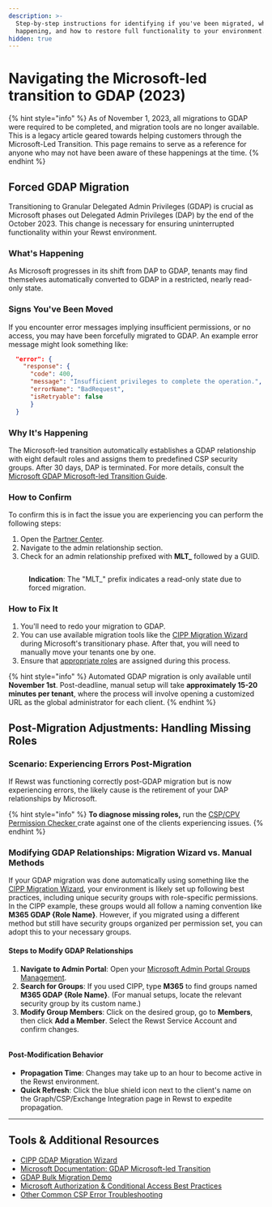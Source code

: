 ```yaml
---
description: >-
  Step-by-step instructions for identifying if you've been migrated, why it's
  happening, and how to restore full functionality to your environment.
hidden: true
---
```


# Navigating the Microsoft-led transition to GDAP (2023)

{% hint style="info" %}
As of November 1, 2023, all migrations to GDAP were required to be completed, and migration tools are no longer available. This is a legacy article geared towards helping customers through the Microsoft-Led Transition. This page remains to serve as a reference for anyone who may not have been aware of these happenings at the time.
{% endhint %}

## Forced GDAP Migration

Transitioning to Granular Delegated Admin Privileges (GDAP) is crucial as Microsoft phases out Delegated Admin Privileges (DAP) by the end of the October 2023. This change is necessary for ensuring uninterrupted functionality within your Rewst environment.

### What's Happening

As Microsoft progresses in its shift from DAP to GDAP, tenants may find themselves automatically converted to GDAP in a restricted, nearly read-only state.&#x20;

### Signs You've Been Moved

If you encounter error messages implying insufficient permissions, or no access, you may have been forcefully migrated to GDAP. An example error message might look something like:

```json
  "error": {     
    "response": {       
      "code": 400,       
      "message": "Insufficient privileges to complete the operation.",       
      "errorName": "BadRequest",       
      "isRetryable": false     
      }   
  }
```

### Why It's Happening

The Microsoft-led transition automatically establishes a GDAP relationship with eight default roles and assigns them to predefined CSP security groups. After 30 days, DAP is terminated. For more details, consult the [Microsoft GDAP Microsoft-led Transition Guide](https://learn.microsoft.com/en-us/partner-center/gdap-microsoft-led-transition).

### How to Confirm

To confirm this is in fact the issue you are experiencing you can perform the following steps:

1. Open the [Partner Center](https://partner.microsoft.com/en-us/dashboard/commerce2/granularadminaccess/list).
2. Navigate to the admin relationship section.
3. Check for an admin relationship prefixed with **MLT\_** followed by a GUID.

<figure><img src="../../../../../.gitbook/assets/image (10).png" alt=""><figcaption><p><strong>Indication</strong>: The "MLT_" prefix indicates a read-only state due to forced migration.</p></figcaption></figure>

### How to Fix It

1. You'll need to redo your migration to GDAP.
2. You can use available migration tools like the [CIPP Migration Wizard](https://docs.cipp.app/user-documentation/index) during Microsoft's transitionary phase. After that, you will need to manually move your tenants one by one.
3. Ensure that [appropriate roles](https://docs.rewst.help/documentation/integrations/cloud/authorization-best-practices#recommended-roles-for-gdap) are assigned during this process.

{% hint style="info" %}
Automated GDAP migration is only available until **November 1st**. Post-deadline, manual setup will take **approximately 15-20 minutes per tenant**, where the process will involve opening a customized URL as the global administrator for each client.
{% endhint %}

## Post-Migration Adjustments: Handling Missing Roles

### **Scenario: Experiencing Errors Post-Migration**

If Rewst was functioning correctly post-GDAP migration but is now experiencing errors, the likely cause is the retirement of your DAP relationships by Microsoft.

{% hint style="info" %}
**To diagnose missing roles,** run the [CSP/CPV Permission Checker ](../../../../crates/existing-crate-documentation/m365-csp-gdap-permission-checker-crate.md)crate against one of the clients experiencing issues.
{% endhint %}

### Modifying GDAP Relationships: Migration Wizard vs. Manual Methods

If your GDAP migration was done automatically using something like the [CIPP Migration Wizard](https://docs.cipp.app/setup/gdap/index), your environment is likely set up following best practices, including unique security groups with role-specific permissions. In the CIPP example, these groups would all follow a naming convention like **M365 GDAP {Role Name}**. However, if you migrated using a different method but still have security groups organized per permission set, you can adopt this to your necessary groups.

#### Steps to Modify GDAP Relationships

1. **Navigate to Admin Portal**: Open your [Microsoft Admin Portal Groups Management](https://entra.microsoft.com/#view/Microsoft_AAD_IAM/GroupsManagementMenuBlade/~/AllGroups/menuId/AllGroups).
2. **Search for Groups**: If you used CIPP, type **M365** to find groups named **M365 GDAP {Role Name}**. (For manual setups, locate the relevant security group by its custom name.)
3. **Modify Group Members**: Click on the desired group, go to **Members**, then click **Add a Member**. Select the Rewst Service Account and confirm changes.

<figure><img src="../../../../../.gitbook/assets/all_groups (1).png" alt=""><figcaption></figcaption></figure>

#### Post-Modification Behavior

* **Propagation Time**: Changes may take up to an hour to become active in the Rewst environment.
* **Quick Refresh**: Click the blue shield icon next to the client's name on the Graph/CSP/Exchange Integration page in Rewst to expedite propagation.

***

## **Tools & Additional Resources**

* [CIPP GDAP Migration Wizard](https://docs.cipp.app/setup/gdap/index)
* [Microsoft Documentation: GDAP Microsoft-led Transition](https://learn.microsoft.com/en-us/partner-center/gdap-microsoft-led-transition)
* [GDAP Bulk Migration Demo](https://www.youtube.com/watch?v=GP0WywBEPgU)
* [Microsoft Authorization & Conditional Access Best Practices](https://docs.rewst.help/documentation/integrations/cloud/authorization-best-practices)
* [Other Common CSP Error Troubleshooting](https://docs.rewst.help/documentation/integrations/cloud/common-issues-with-microsoft-csp)


